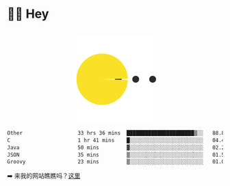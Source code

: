 
# 👋🏻 Hey
<div align="center">
	<br>
	<img src="https://raw.githubusercontent.com/Aniket965/Aniket965/master/pacman.svg?sanitize=true" width="200" height="200">
	<br>
</div>

<!--START_SECTION:waka-->

```txt
Other                  33 hrs 36 mins  ██████████████████████▒░░   88.82 %
C                      1 hr 41 mins    █░░░░░░░░░░░░░░░░░░░░░░░░   04.48 %
Java                   50 mins         ▓░░░░░░░░░░░░░░░░░░░░░░░░   02.24 %
JSON                   35 mins         ▒░░░░░░░░░░░░░░░░░░░░░░░░   01.58 %
Groovy                 23 mins         ▒░░░░░░░░░░░░░░░░░░░░░░░░   01.03 %
```

<!--END_SECTION:waka-->

 ➡️  来我的网站瞧瞧吗？[这里](https://www.shaolongfei.com)
